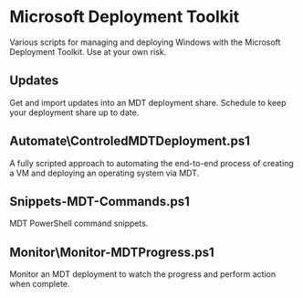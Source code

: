 # Microsoft Deployment Toolkit
Various scripts for managing and deploying Windows with the Microsoft Deployment Toolkit. Use at your own risk.

## Updates
Get and import updates into an MDT deployment share. Schedule to keep your deployment share up to date.

## Automate\ControledMDTDeployment.ps1
A fully scripted approach to automating the end-to-end process of creating a VM and deploying an operating system via MDT.

## Snippets-MDT-Commands.ps1
MDT PowerShell command snippets.

## Monitor\Monitor-MDTProgress.ps1
Monitor an MDT deployment to watch the progress and perform action when complete.
